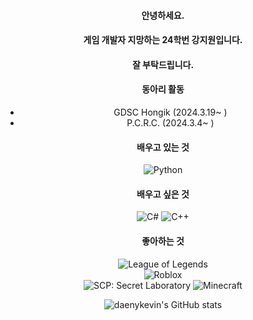<div style="text-align: center;">

#### 안녕하세요.

#### 게임 개발자 지망하는 24학번 강지원입니다.

#### 잘 부탁드립니다.

#### 동아리 활동
- GDSC Hongik (2024.3.19~ )  
- P.C.R.C. (2024.3.4~ )

#### 배우고 있는 것
![Python](https://img.shields.io/badge/Python-red?logo=Python&logoColor=white&color=red)


#### 배우고 싶은 것
![C#](https://img.shields.io/badge/C%23-green?logo=C%23&logoColor=white&color=green)
![C++](https://img.shields.io/badge/C%2B%2B-green?logo=C%2B%2B&logoColor=white&color=brightgreen)



#### 좋아하는 것
![League of Legends](https://img.shields.io/badge/League%20of%20Legneds-lightgrey?logo=League%20of%20Legends&logoColor=white&color=lightgrey)  
![Roblox](https://img.shields.io/badge/Roblox-red?logo=Roblox&logoColor=red&color=black)  
![SCP: Secret Laboratory](https://img.shields.io/badge/SCP%3A%20Secret%20Laboratory-lightgrey?logo=SCP%20Foundation&logoColor=white&color=black)
![Minecraft](https://img.shields.io/badge/Minecraft-green?logo=Minecraft&logoColor=lightgrey&labelColor=black)


![daenykevin's GitHub stats](https://github-readme-stats.vercel.app/api?username=daenykevin&show_icons=true&theme=dracula)

